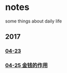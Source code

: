 # notes
some things about daily life
## 2017
### [04-23](https://github.com/wangkunSE/notes/blob/master/catalog/2017/04-23.md) 

### [04-25 金钱的作用](https://github.com/wangkunSE/notes/blob/master/catalog/2017/04-25.md) 